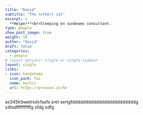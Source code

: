 ```yaml
---
title: "David"
subtitle: "The (other) cat"
excerpt: >
  **Helper**<br>Sleeping on sunbeams consultant.
type: people
show_post_image: true
weight: 10
author: "David"
draft: false
categories:
  - people
# layout options: single or single-sidebar
layout: single
links:
- icon: handshake
  icon_pack: fas
  name: he/his
  url: https://pronoun.is/he
---
```


as345trbwetrsdvfasfs sret sertgfddddddddddddddddddddddddg s4tsdffffffffffg sfdg sdfg
